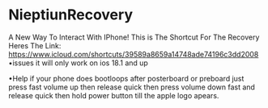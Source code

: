 # NieptiunRecovery
A New Way To Interact With IPhone!
This is The Shortcut For The Recovery
Heres The Link: https://www.icloud.com/shortcuts/39589a8659a14748ade74196c3dd2008
•issues
it will only work on ios 18.1 and up


•Help
if your phone does bootloops after posterboard or preboard just press fast volume up then release quick then press volume down fast and release quick then hold power button till the apple logo apears.
